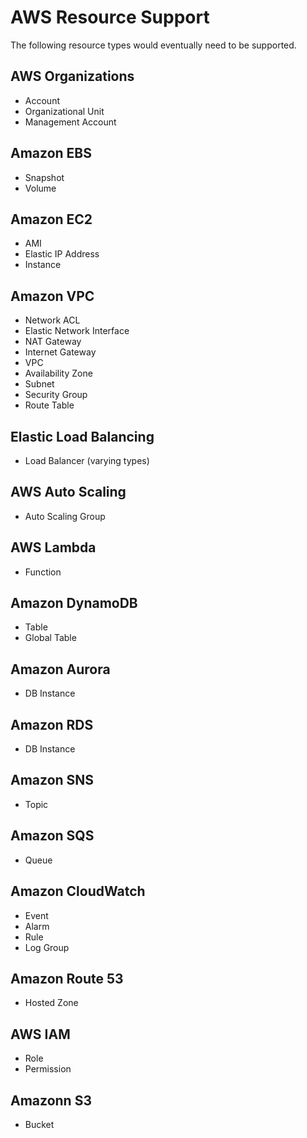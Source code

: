 # AWS Resource Support

The following resource types would eventually need to be supported.

## AWS Organizations

- Account
- Organizational Unit
- Management Account

## Amazon EBS

- Snapshot
- Volume

## Amazon EC2

- AMI
- Elastic IP Address
- Instance

## Amazon VPC

- Network ACL
- Elastic Network Interface
- NAT Gateway
- Internet Gateway
- VPC
- Availability Zone
- Subnet
- Security Group
- Route Table

## Elastic Load Balancing

- Load Balancer (varying types)

## AWS Auto Scaling

- Auto Scaling Group

## AWS Lambda

- Function

## Amazon DynamoDB

- Table
- Global Table

## Amazon Aurora

- DB Instance

## Amazon RDS

- DB Instance

## Amazon SNS

- Topic

## Amazon SQS

- Queue

## Amazon CloudWatch

- Event
- Alarm
- Rule
- Log Group

## Amazon Route 53

- Hosted Zone

## AWS IAM

- Role
- Permission

## Amazonn S3

- Bucket
